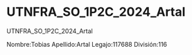 # UTNFRA_SO_1P2C_2024_Artal
UTNFRA_SO_1P2C_2024_Artal

Nombre:Tobias
Apellido:Artal
Legajo:117688
División:116
